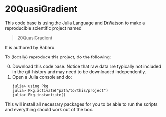 # 20QuasiGradient

This code base is using the Julia Language and [DrWatson](https://juliadynamics.github.io/DrWatson.jl/stable/)
to make a reproducible scientific project named
> 20QuasiGradient

It is authored by Babhru.

To (locally) reproduce this project, do the following:

0. Download this code base. Notice that raw data are typically not included in the
   git-history and may need to be downloaded independently.
1. Open a Julia console and do:
   ```
   julia> using Pkg
   julia> Pkg.activate("path/to/this/project")
   julia> Pkg.instantiate()
   ```

This will install all necessary packages for you to be able to run the scripts and
everything should work out of the box.
